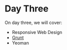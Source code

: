 # Day Three

On day three, we will cover:

* Responsive Web Design
* [Grunt](day3/Grunt.md)
* Yeoman
